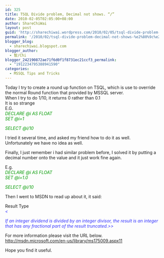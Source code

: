 ```yaml
---
id: 325
title: TSQL Divide problem, Decimal not shows. “/”
date: 2010-02-05T02:05:00+08:00
author: ShareChiWai
layout: post
guid: 'http://sharechiwai.wordpress.com/2010/02/05/tsql-divide-problem-decimal-not-shows-%e2%80%9c%e2%80%9d'
permalink: '/2010/02/tsql-divide-problem-decimal-not-shows-%e2%80%9c%e2%80%9d/'
blogger_blog:
  - sharechiwai.blogspot.com
blogger_author:
  - 智/Chi
blogger_242190872ae71f6d0f1f8731ec21ccf3_permalink:
  - "1912234795388941590"
categories:
  - MSSQL Tips and Tricks
---
```

Today I try to create a round up function on TSQL, which is use to override the normal Round function that provided by MSSQL server.  
When I try to do 1/10, it returns 0 rather than 0.1  
It is so strange  
E.G.  
<span style="color:#009900;font-style:italic;">DECLARE @i AS FLOAT</span>  
<span style="color:#009900;font-style:italic;">SET @i=1</span>

<span style="color:#009900;font-style:italic;">SELECT @i/10</span>

I tried it several time, and asked my friend how to do it as well.  
Unfortunately we have no idea as well.

Finally, I just remember i had similar problem before, I solved it by putting a decimal number onto the value and it just work fine again.

E.g.  
<span style="color:#009900;font-style:italic;">DECLARE @i AS FLOAT</span>  
<span style="color:#009900;font-style:italic;">SET @i=1.0</span>

<span style="color:#009900;font-style:italic;">SELECT @i/10</span>

Then I went to MSDN to read up about it, it said:

Result Type  
<span style="color:#3333ff;font-style:italic;"><</p> 

<p>
  <span style="color:#3333ff;font-style:italic;">If an integer dividend is divided by an integer divisor, the result is an integer that has any fractional part of the result truncated.>></span>
</p>

<p>
  For more information please visit the URL below.<br /><a href="http://msdn.microsoft.com/en-us/library/ms175009.aspx11">http://msdn.microsoft.com/en-us/library/ms175009.aspx11</a>
</p>

<p>
  Hope you find it useful.</span>
</p>